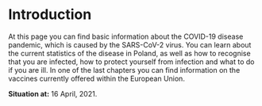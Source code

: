 # Introduction

At this page you can find basic information about the COVID-19 disease pandemic, which is caused by the SARS-CoV-2 virus. You can learn about the current statistics of the disease in Poland, as well as how to recognise that you are infected, how to protect yourself from infection and what to do if you are ill. In one of the last chapters you can find information on the vaccines currently offered within the European Union.

**Situation at:** 16 April, 2021.
